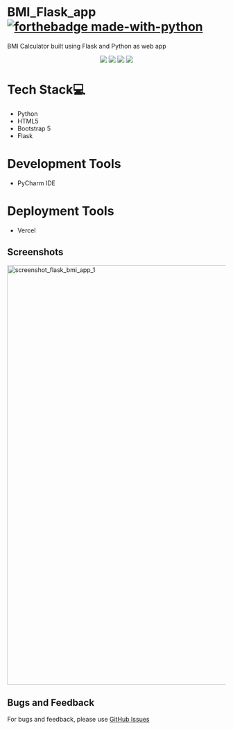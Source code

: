 # BMI_Flask_app  [![forthebadge made-with-python](http://ForTheBadge.com/images/badges/made-with-python.svg)](https://www.python.org/)
BMI Calculator built using Flask and Python as web app
<p align="center">
  <img src="https://api.visitorbadge.io/api/visitors?path=https%3A%2F%2Fgithub.com%2Freshmaharidhas%2FBMI_Flask_app&label=Visitors&labelColor=%2300ff00&countColor=%23000000&style=flat&labelStyle=none"/>
  <img src="https://img.shields.io/github/languages/count/reshmaharidhas/BMI_Flask_app"/>
  <img src="https://img.shields.io/github/repo-size/reshmaharidhas/BMI_Flask_app"/>
  <img src="https://img.shields.io/github/created-at/reshmaharidhas/BMI_Flask_app"/>
</p>

# Tech Stack💻
- Python
- HTML5
- Bootstrap 5
- Flask

# Development Tools
- PyCharm IDE

# Deployment Tools
- Vercel

## Screenshots
<img width="1919" height="967" alt="screenshot_flask_bmi_app_1" src="https://github.com/user-attachments/assets/ace2e63f-ea2c-4ce6-825c-f293fb44ac94" />

## Bugs and Feedback
For bugs and feedback, please use <a href="https://github.com/reshmaharidhas/BMI_Flask_app/issues">GitHub Issues</a>
